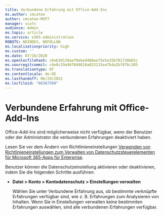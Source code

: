 ```yaml
---
title: Verbundene Erfahrung mit Office-Add-Ins
ms.author: cmcatee
author: cmcatee-MSFT
manager: scotv
audience: Admin
ms.topic: article
ms.service: o365-administration
ROBOTS: NOINDEX, NOFOLLOW
ms.localizationpriority: high
ms.custom: ''
ms.date: 07/16/2020
ms.openlocfilehash: c6eb3d138aef0ebed488ae75e5e35b781730665c
ms.sourcegitcommit: c4e8c29a94f840816a023131ea7b4a2bf876c305
ms.translationtype: HT
ms.contentlocale: de-DE
ms.lasthandoff: 06/29/2022
ms.locfileid: "66367599"
---
```

# <a name="connected-experience-with-office-add-ins"></a>Verbundene Erfahrung mit Office-Add-Ins

Office-Add-Ins sind möglicherweise nicht verfügbar, wenn der Benutzer oder der Administrator die verbundenen Erfahrungen deaktiviert haben.

Lesen Sie vor dem Ändern von Richtlinieneinstellungen [Verwenden von Richtlinieneinstellungen zum Verwalten von Datenschutzsteuerelementen für Microsoft 365-Apps für Enterprise](https://docs.microsoft.com/deployoffice/privacy/manage-privacy-controls).

Benutzer können die Datenschutzeinstellung aktivieren oder deaktivieren, indem Sie die folgenden Schritte ausführen:

- **Datei > Konto > Kontodatenschutz > Einstellungen verwalten** 

    Wählen Sie unter Verbundene Erfahrung aus, ob bestimmte verknüpfte Erfahrungen verfügbar sind, wie z. B. Erfahrungen zum Analysieren von Inhalten. Wenn Sie in Einstellungen verwalten keine bestimmten Erfahrungen auswählen, sind alle verbundenen Erfahrungen verfügbar.
